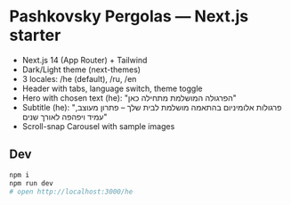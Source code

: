# Pashkovsky Pergolas — Next.js starter

- Next.js 14 (App Router) + Tailwind
- Dark/Light theme (next-themes)
- 3 locales: /he (default), /ru, /en
- Header with tabs, language switch, theme toggle
- Hero with chosen text (he): "הפרגולה המושלמת מתחילה כאן"
- Subtitle (he): "פרגולות אלומיניום בהתאמה מושלמת לבית שלך – פתרון מעוצב, עמיד ויפהפה לאורך שנים"
- Scroll-snap Carousel with sample images

## Dev
```bash
npm i
npm run dev
# open http://localhost:3000/he
```

